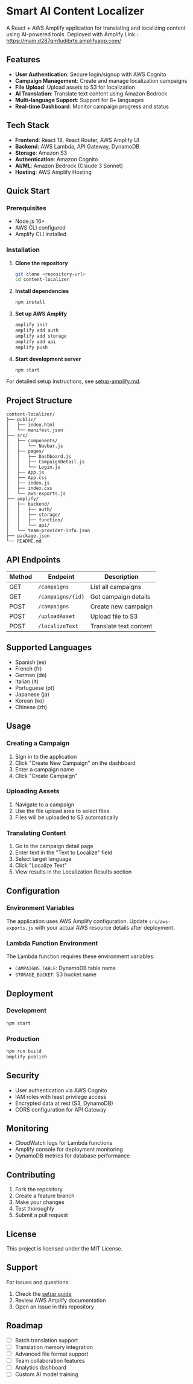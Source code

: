 # Smart AI Content Localizer

A React + AWS Amplify application for translating and localizing content using AI-powered tools.
Deployed with Amplify
Link : https://main.d287qm1udibrte.amplifyapp.com/

## Features

- **User Authentication**: Secure login/signup with AWS Cognito
- **Campaign Management**: Create and manage localization campaigns
- **File Upload**: Upload assets to S3 for localization
- **AI Translation**: Translate text content using Amazon Bedrock
- **Multi-language Support**: Support for 8+ languages
- **Real-time Dashboard**: Monitor campaign progress and status

## Tech Stack

- **Frontend**: React 18, React Router, AWS Amplify UI
- **Backend**: AWS Lambda, API Gateway, DynamoDB
- **Storage**: Amazon S3
- **Authentication**: Amazon Cognito
- **AI/ML**: Amazon Bedrock (Claude 3 Sonnet)
- **Hosting**: AWS Amplify Hosting

## Quick Start

### Prerequisites

- Node.js 16+
- AWS CLI configured
- Amplify CLI installed

### Installation

1. **Clone the repository**
   ```bash
   git clone <repository-url>
   cd content-localizer
   ```

2. **Install dependencies**
   ```bash
   npm install
   ```

3. **Set up AWS Amplify**
   ```bash
   amplify init
   amplify add auth
   amplify add storage
   amplify add api
   amplify push
   ```

4. **Start development server**
   ```bash
   npm start
   ```

For detailed setup instructions, see [setup-amplify.md](setup-amplify.md).

## Project Structure

```
content-localizer/
├── public/
│   ├── index.html
│   └── manifest.json
├── src/
│   ├── components/
│   │   └── Navbar.js
│   ├── pages/
│   │   ├── Dashboard.js
│   │   ├── CampaignDetail.js
│   │   └── Login.js
│   ├── App.js
│   ├── App.css
│   ├── index.js
│   ├── index.css
│   └── aws-exports.js
├── amplify/
│   ├── backend/
│   │   ├── auth/
│   │   ├── storage/
│   │   ├── function/
│   │   └── api/
│   └── team-provider-info.json
├── package.json
└── README.md
```

## API Endpoints

| Method | Endpoint | Description |
|--------|----------|-------------|
| GET | `/campaigns` | List all campaigns |
| GET | `/campaigns/{id}` | Get campaign details |
| POST | `/campaigns` | Create new campaign |
| POST | `/uploadAsset` | Upload file to S3 |
| POST | `/localizeText` | Translate text content |

## Supported Languages

- Spanish (es)
- French (fr)
- German (de)
- Italian (it)
- Portuguese (pt)
- Japanese (ja)
- Korean (ko)
- Chinese (zh)

## Usage

### Creating a Campaign

1. Sign in to the application
2. Click "Create New Campaign" on the dashboard
3. Enter a campaign name
4. Click "Create Campaign"

### Uploading Assets

1. Navigate to a campaign
2. Use the file upload area to select files
3. Files will be uploaded to S3 automatically

### Translating Content

1. Go to the campaign detail page
2. Enter text in the "Text to Localize" field
3. Select target language
4. Click "Localize Text"
5. View results in the Localization Results section

## Configuration

### Environment Variables

The application uses AWS Amplify configuration. Update `src/aws-exports.js` with your actual AWS resource details after deployment.

### Lambda Function Environment

The Lambda function requires these environment variables:
- `CAMPAIGNS_TABLE`: DynamoDB table name
- `STORAGE_BUCKET`: S3 bucket name

## Deployment

### Development

```bash
npm start
```

### Production

```bash
npm run build
amplify publish
```

## Security

- User authentication via AWS Cognito
- IAM roles with least privilege access
- Encrypted data at rest (S3, DynamoDB)
- CORS configuration for API Gateway

## Monitoring

- CloudWatch logs for Lambda functions
- Amplify console for deployment monitoring
- DynamoDB metrics for database performance

## Contributing

1. Fork the repository
2. Create a feature branch
3. Make your changes
4. Test thoroughly
5. Submit a pull request

## License

This project is licensed under the MIT License.

## Support

For issues and questions:
1. Check the [setup guide](setup-amplify.md)
2. Review AWS Amplify documentation
3. Open an issue in this repository

## Roadmap

- [ ] Batch translation support
- [ ] Translation memory integration
- [ ] Advanced file format support
- [ ] Team collaboration features
- [ ] Analytics dashboard
- [ ] Custom AI model training
